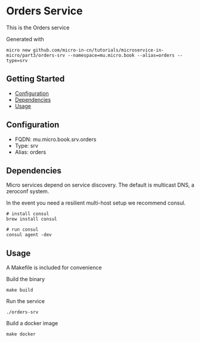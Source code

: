 # Orders Service

This is the Orders service

Generated with

```
micro new github.com/micro-in-cn/tutorials/microservice-in-micro/part3/orders-srv --namespace=mu.micro.book --alias=orders --type=srv
```

## Getting Started

- [Configuration](#configuration)
- [Dependencies](#dependencies)
- [Usage](#usage)

## Configuration

- FQDN: mu.micro.book.srv.orders
- Type: srv
- Alias: orders

## Dependencies

Micro services depend on service discovery. The default is multicast DNS, a zeroconf system.

In the event you need a resilient multi-host setup we recommend consul.

```
# install consul
brew install consul

# run consul
consul agent -dev
```

## Usage

A Makefile is included for convenience

Build the binary

```
make build
```

Run the service
```
./orders-srv
```

Build a docker image
```
make docker
```